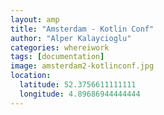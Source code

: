 ```yaml
---
layout: amp
title: "Amsterdam - Kotlin Conf"
author: "Alper Kalaycioglu"
categories: whereiwork
tags: [documentation]
image: amsterdam2-kotlinconf.jpg
location:
  latitude: 52.3756611111111
  longitude: 4.89686944444444
---
```

